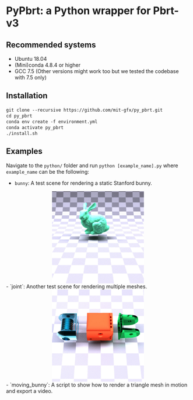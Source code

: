 # PyPbrt: a Python wrapper for Pbrt-v3

## Recommended systems
- Ubuntu 18.04
- (Mini)conda 4.8.4 or higher
- GCC 7.5 (Other versions might work too but we tested the codebase with 7.5 only)

## Installation
```
git clone --recursive https://github.com/mit-gfx/py_pbrt.git
cd py_pbrt
conda env create -f environment.yml
conda activate py_pbrt
./install.sh
```

## Examples
Navigate to the `python/` folder and run `python [example_name].py` where `example_name` can be the following:
- `bunny`: A test scene for rendering a static Stanford bunny.
<img src="asset/figure/bunny.jpg" alt="joint" style="display:block;margin-left:auto;margin-right:auto;width:50%;">
- `joint`: Another test scene for rendering multiple meshes.
<img src="asset/figure/joint.jpg" alt="joint" style="display:block;margin-left:auto;margin-right:auto;width:50%;">
- `moving_bunny`: A script to show how to render a triangle mesh in motion and export a video.